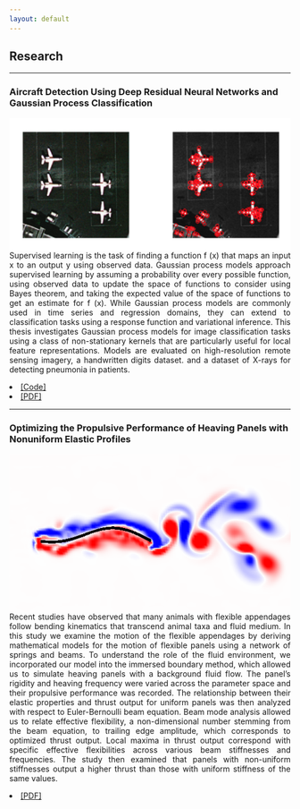 ```yaml
---
layout: default
---
```


## Research

---

### Aircraft Detection Using Deep Residual Neural Networks and Gaussian Process Classification

<img class = "img_custom" img src="images/aircraft.png" align="right" padding ="10px"/>

<div style="font-size:14px;text-align:justify;">

Supervised learning is the task of finding a function f (x) that maps an input x to an output y using observed data. Gaussian process models approach supervised learning by assuming a probability over every possible function, using observed data to update the space of functions to consider using Bayes theorem, and taking the expected value of the space of functions to get an estimate for f (x). While Gaussian process models are commonly used in time series and regression domains, they can extend to classification tasks using a response function and variational inference. This thesis investigates Gaussian process models for image classification tasks using a class of non-stationary kernels that are particularly useful for local feature representations. Models are evaluated on high-resolution remote sensing imagery, a handwritten digits dataset. and a dataset of X-rays for detecting pneumonia in patients.
<br>
<li><a href="https://github.com/hakeemtfrank/aircraft-detection" target="_blank">[Code]</a></li>
<li><a href="https://bit.ly/31CUGsh" target="_blank">[PDF]</a> </li>
</div>

---
### Optimizing the Propulsive Performance of Heaving Panels with Nonuniform Elastic Profiles

<img class = "img_custom" img src="images/panel.png" align="right" padding ="10px"/>

<div style="font-size:14px;text-align:justify;">

Recent studies have observed that many animals with flexible appendages follow bending kinematics that transcend animal taxa and fluid medium. In this study we examine the motion of the flexible appendages by deriving mathematical models for the motion of flexible panels using a network of springs and beams. To understand the role of the fluid environment, we incorporated our model into the immersed boundary method, which allowed us to simulate heaving panels with a background fluid flow. The panel’s rigidity and heaving frequency were varied across the parameter space and their propulsive performance was recorded. The relationship between their elastic properties and thrust output for uniform panels was then analyzed with respect to Euler-Bernoulli beam equation. Beam mode analysis allowed us to relate effective flexibility, a non-dimensional number stemming from the beam equation, to trailing edge amplitude, which corresponds to optimized thrust output. Local maxima in thrust output correspond with specific effective flexibilities across various beam stiffnesses and frequencies. The study then examined that panels with non-uniform stiffnesses output a higher thrust than those with uniform stiffness of the same values.
<br>
<li><a href="https://bit.ly/3kxLIFh" target="_blank">[PDF]</a></li>
</div>




